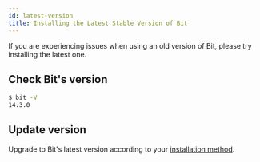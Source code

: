 ```yaml
---
id: latest-version
title: Installing the Latest Stable Version of Bit
---
```


If you are experiencing issues when using an old version of Bit, please try installing the latest one.

## Check Bit's version

```bash
$ bit -V
14.3.0
```

## Update version

Upgrade to Bit's latest version according to your [installation method](/docs/installation.html).
